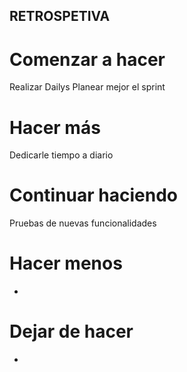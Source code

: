 ## RETROSPETIVA

# Comenzar a hacer
Realizar Dailys
Planear mejor el sprint

# Hacer más
Dedicarle tiempo a diario

# Continuar haciendo
Pruebas de nuevas funcionalidades

# Hacer menos
- 

# Dejar de hacer
-

